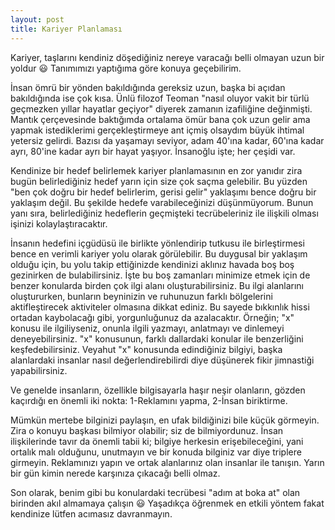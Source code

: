```yaml
---
layout: post
title: Kariyer Planlaması
---
```


Kariyer, taşlarını kendiniz döşediğiniz nereye varacağı belli olmayan uzun bir yoldur 😃 Tanımımızı yaptığıma göre konuya geçebilirim.

İnsan ömrü bir yönden bakıldığında gereksiz uzun, başka bi açıdan bakıldığında ise çok kısa. Ünlü filozof Teoman "nasıl oluyor vakit bir türlü geçmezken yıllar hayatlar geçiyor" diyerek zamanın izafiliğine değinmişti. Mantık çerçevesinde baktığımda ortalama ömür bana çok uzun gelir ama yapmak istediklerimi gerçekleştirmeye ant içmiş olsaydım büyük ihtimal yetersiz gelirdi. Bazısı da yaşamayı seviyor, adam 40'ına kadar, 60'ına kadar ayrı, 80'ine kadar ayrı bir hayat yaşıyor. İnsanoğlu işte; her çeşidi var.

Kendinize bir hedef belirlemek kariyer planlamasının en zor yanıdır zira bugün belirlediğiniz hedef yarın için size çok saçma gelebilir. Bu yüzden "ben çok doğru bir hedef belirlerim, gerisi gelir" yaklaşımı bence doğru bir yaklaşım değil. Bu şekilde hedefe varabileceğinizi düşünmüyorum. Bunun yanı sıra, belirlediğiniz hedeflerin geçmişteki tecrübeleriniz ile ilişkili olması işinizi kolaylaştıracaktır.

İnsanın hedefini içgüdüsü ile birlikte yönlendirip tutkusu ile birleştirmesi bence en verimli kariyer yolu olarak görülebilir. Bu duygusal bir yaklaşım olduğu için, bu yolu takip ettiğinizde kendinizi aklınız havada boş boş gezinirken de bulabilirsiniz. İşte bu boş zamanları minimize etmek için de benzer konularda birden çok ilgi alanı oluşturabilirsiniz. Bu ilgi alanlarını oluştururken, bunların beyninizin ve ruhunuzun farklı bölgelerini aktifleştirecek aktiviteler olmasına dikkat ediniz. Bu sayede bıkkınlık hissi ortadan kaybolacağı gibi, yorgunluğunuz da azalacaktır. Örneğin; "x" konusu ile ilgiliyseniz, onunla ilgili yazmayı, anlatmayı ve dinlemeyi deneyebilirsiniz. "x" konusunun, farklı dallardaki konular ile benzerliğini keşfedebilirsiniz. Veyahut "x" konusunda edindiğiniz bilgiyi, başka alanlardaki insanlar nasıl değerlendirebilirdi diye düşünerek fikir jimnastiği yapabilirsiniz.

Ve genelde insanların, özellikle bilgisayarla haşır neşir olanların, gözden kaçırdığı en önemli iki nokta: 1-Reklamını yapma, 2-İnsan biriktirme.

Mümkün mertebe bilginizi paylaşın, en ufak bildiğinizi bile küçük görmeyin. Zira o konuyu başkası bilmiyor olabilir; siz de bilmiyordunuz. İnsan ilişkilerinde tavır da önemli tabii ki; bilgiye herkesin erişebileceğini, yani ortalık malı olduğunu, unutmayın ve bir konuda bilginiz var diye triplere girmeyin. Reklamınızı yapın ve ortak alanlarınız olan insanlar ile tanışın. Yarın bir gün kimin nerede karşınıza çıkacağı belli olmaz.

Son olarak, benim gibi bu konulardaki tecrübesi "adım at boka at" olan birinden akıl almamaya çalışın 😃 Yaşadıkça öğrenmek en etkili yöntem fakat kendinize lütfen acımasız davranmayın.